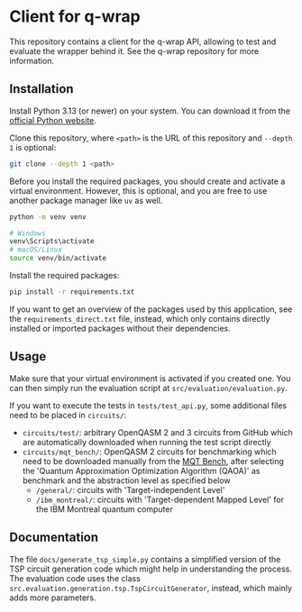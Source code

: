 # Client for q-wrap

This repository contains a client for the q-wrap API, allowing to test and evaluate the wrapper behind it.
See the q-wrap repository for more information.

## Installation

Install Python 3.13 (or newer) on your system. You can download it from the
[official Python website](https://www.python.org/downloads/).

Clone this repository, where `<path>` is the URL of this repository and `--depth 1` is optional:

```bash
git clone --depth 1 <path>
```

Before you install the required packages, you should create and activate a virtual environment. However, this is
optional, and you are free to use another package manager like `uv` as well.

```bash
python -m venv venv

# Windows
venv\Scripts\activate
# macOS/Linux
source venv/bin/activate
```

Install the required packages:

```bash
pip install -r requirements.txt
```

If you want to get an overview of the packages used by this application, see the `requirements_direct.txt` file,
instead, which only contains directly installed or imported packages without their dependencies.

## Usage

Make sure that your virtual environment is activated if you created one. You can then simply run the evaluation 
script at `src/evaluation/evaluation.py`.

If you want to execute the tests in `tests/test_api.py`, some additional files need to be placed in `circuits/`:

- `circuits/test/`: arbitrary OpenQASM 2 and 3 circuits from GitHub which are automatically downloaded when running
  the test script directly
- `circuits/mqt_bench/`: OpenQASM 2 circuits for benchmarking which need to be downloaded manually
  from the [MQT Bench](https://www.cda.cit.tum.de/mqtbench/), after selecting the 'Quantum Approximation Optimization 
  Algorithm (QAOA)' as benchmark and the abstraction level as specified below
  - `/general/`: circuits with 'Target-independent Level'
  - `/ibm_montreal/`: circuits with 'Target-dependent Mapped Level' for the IBM Montreal quantum computer

## Documentation

The file `docs/generate_tsp_simple.py` contains a simplified version of the TSP circuit generation code which might 
help in understanding the process. The evaluation code uses the class
`src.evaluation.generation.tsp.TspCircuitGenerator`, instead, which mainly adds more parameters.
